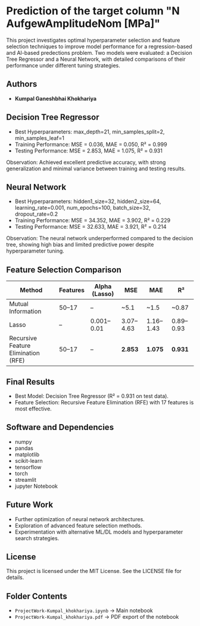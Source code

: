 # Prediction of the target column "N AufgewAmplitudeNom [MPa]"

This project investigates optimal hyperparameter selection and feature selection techniques to improve model performance for a regression-based and AI-based predections problem. Two models were evaluated: a Decision Tree Regressor and a Neural Network, with detailed comparisons of their performance under different tuning strategies.

##  Authors  
- **Kumpal Ganeshbhai Khokhariya**

  
## Decision Tree Regressor
- Best Hyperparameters: max_depth=21, min_samples_split=2, min_samples_leaf=1
- Training Performance: MSE = 0.036, MAE = 0.050, R² = 0.999
- Testing Performance: MSE = 2.853, MAE = 1.075, R² = 0.931

Observation: Achieved excellent predictive accuracy, with strong generalization and minimal variance between training and testing results.

## Neural Network
- Best Hyperparameters: hidden1_size=32, hidden2_size=64, learning_rate=0.001, num_epochs=100, batch_size=32, dropout_rate=0.2
- Training Performance: MSE = 34.352, MAE = 3.902, R² = 0.229
- Testing Performance: MSE = 32.633, MAE = 3.921, R² = 0.214

Observation: The neural network underperformed compared to the decision tree, showing high bias and limited predictive power despite hyperparameter tuning.

## Feature Selection Comparison
| Method                              | Features | Alpha (Lasso) | MSE       | MAE       | R²        |
| ----------------------------------- | -------- | ------------- | --------- | --------- | --------- |
| Mutual Information                  | 50–17    | –             | \~5.1     | \~1.5     | \~0.87    |
| Lasso                               | –        | 0.001–0.01    | 3.07–4.63 | 1.16–1.43 | 0.89–0.93 |
| Recursive Feature Elimination (RFE) | 50–17    | –             | **2.853** | **1.075** | **0.931** |

## Final Results
- Best Model: Decision Tree Regressor (R² = 0.931 on test data).
- Feature Selection: Recursive Feature Elimination (RFE) with 17 features is most effective.

## Software and Dependencies
- numpy
- pandas
- matplotlib
- scikit-learn
- tensorflow
- torch
- streamlit
- jupyter Notebook

## Future Work
- Further optimization of neural network architectures.
- Exploration of advanced feature selection methods.
- Experimentation with alternative ML/DL models and hyperparameter search strategies.

## License
This project is licensed under the MIT License. See the LICENSE file for details.
  
## Folder Contents
- `ProjectWork-Kumpal_khokhariya.ipynb` → Main notebook
- `ProjectWork-Kumpal_khokhariya.pdf` → PDF export of the notebook


